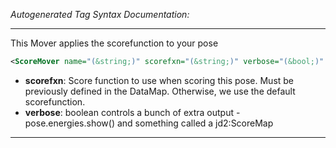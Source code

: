 <!-- THIS IS AN AUTOGENERATED FILE: Don't edit it directly, instead change the schema definition in the code itself. -->

_Autogenerated Tag Syntax Documentation:_

---
This Mover applies the scorefunction to your pose

```xml
<ScoreMover name="(&string;)" scorefxn="(&string;)" verbose="(&bool;)" />
```

-   **scorefxn**: Score function to use when scoring this pose. Must be previously defined in the DataMap. Otherwise, we use the default scorefunction.
-   **verbose**: boolean controls a bunch of extra output - pose.energies.show() and something called a jd2:ScoreMap

---
